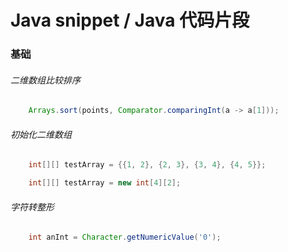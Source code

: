 # Java snippet / Java 代码片段


### 基础


###### 二维数组比较排序

```java
    Arrays.sort(points, Comparator.comparingInt(a -> a[1]));
```





###### 初始化二维数组

```java
    int[][] testArray = {{1, 2}, {2, 3}, {3, 4}, {4, 5}};

    int[][] testArray = new int[4][2];
```






###### 字符转整形

```java
    int anInt = Character.getNumericValue('0');
```




























